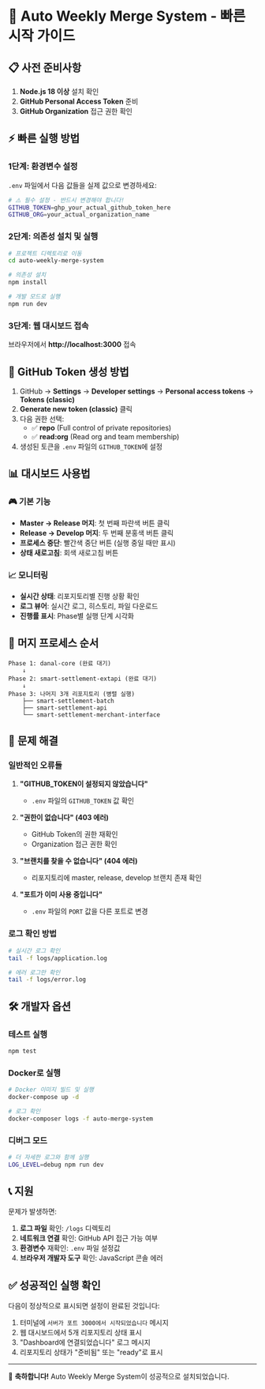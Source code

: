 # 🚀 Auto Weekly Merge System - 빠른 시작 가이드

## 📋 사전 준비사항

1. **Node.js 18 이상** 설치 확인
2. **GitHub Personal Access Token** 준비
3. **GitHub Organization** 접근 권한 확인

## ⚡ 빠른 실행 방법

### 1단계: 환경변수 설정

`.env` 파일에서 다음 값들을 실제 값으로 변경하세요:

```bash
# ⚠️ 필수 설정 - 반드시 변경해야 합니다!
GITHUB_TOKEN=ghp_your_actual_github_token_here
GITHUB_ORG=your_actual_organization_name
```

### 2단계: 의존성 설치 및 실행

```bash
# 프로젝트 디렉토리로 이동
cd auto-weekly-merge-system

# 의존성 설치
npm install

# 개발 모드로 실행
npm run dev
```

### 3단계: 웹 대시보드 접속

브라우저에서 **http://localhost:3000** 접속

## 🔧 GitHub Token 생성 방법

1. GitHub → **Settings** → **Developer settings** → **Personal access tokens** → **Tokens (classic)**
2. **Generate new token (classic)** 클릭
3. 다음 권한 선택:
   - ✅ **repo** (Full control of private repositories)
   - ✅ **read:org** (Read org and team membership)
4. 생성된 토큰을 `.env` 파일의 `GITHUB_TOKEN`에 설정

## 📊 대시보드 사용법

### 🎮 기본 기능
- **Master → Release 머지**: 첫 번째 파란색 버튼 클릭
- **Release → Develop 머지**: 두 번째 분홍색 버튼 클릭
- **프로세스 중단**: 빨간색 중단 버튼 (실행 중일 때만 표시)
- **상태 새로고침**: 회색 새로고침 버튼

### 📈 모니터링
- **실시간 상태**: 리포지토리별 진행 상황 확인
- **로그 뷰어**: 실시간 로그, 히스토리, 파일 다운로드
- **진행률 표시**: Phase별 실행 단계 시각화

## 🔄 머지 프로세스 순서

```
Phase 1: danal-core (완료 대기)
    ↓
Phase 2: smart-settlement-extapi (완료 대기)
    ↓
Phase 3: 나머지 3개 리포지토리 (병렬 실행)
    ├── smart-settlement-batch
    ├── smart-settlement-api
    └── smart-settlement-merchant-interface
```

## 🚨 문제 해결

### 일반적인 오류들

1. **"GITHUB_TOKEN이 설정되지 않았습니다"**
   - `.env` 파일의 `GITHUB_TOKEN` 값 확인

2. **"권한이 없습니다" (403 에러)**
   - GitHub Token의 권한 재확인
   - Organization 접근 권한 확인

3. **"브랜치를 찾을 수 없습니다" (404 에러)**
   - 리포지토리에 master, release, develop 브랜치 존재 확인

4. **"포트가 이미 사용 중입니다"**
   - `.env` 파일의 `PORT` 값을 다른 포트로 변경

### 로그 확인 방법

```bash
# 실시간 로그 확인
tail -f logs/application.log

# 에러 로그만 확인
tail -f logs/error.log
```

## 🛠️ 개발자 옵션

### 테스트 실행
```bash
npm test
```

### Docker로 실행
```bash
# Docker 이미지 빌드 및 실행
docker-compose up -d

# 로그 확인
docker-composer logs -f auto-merge-system
```

### 디버그 모드
```bash
# 더 자세한 로그와 함께 실행
LOG_LEVEL=debug npm run dev
```

## 📞 지원

문제가 발생하면:

1. **로그 파일** 확인: `/logs` 디렉토리
2. **네트워크 연결** 확인: GitHub API 접근 가능 여부
3. **환경변수** 재확인: `.env` 파일 설정값
4. **브라우저 개발자 도구** 확인: JavaScript 콘솔 에러

## ✅ 성공적인 실행 확인

다음이 정상적으로 표시되면 설정이 완료된 것입니다:

1. 터미널에 `서버가 포트 3000에서 시작되었습니다` 메시지
2. 웹 대시보드에서 5개 리포지토리 상태 표시
3. "Dashboard에 연결되었습니다" 로그 메시지
4. 리포지토리 상태가 "준비됨" 또는 "ready"로 표시

---

🎉 **축하합니다!** Auto Weekly Merge System이 성공적으로 설치되었습니다.